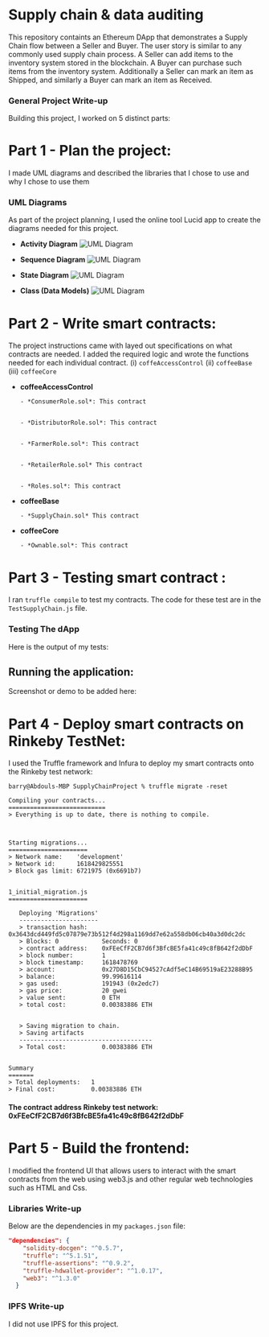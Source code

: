 # Supply chain & data auditing

This repository containts an Ethereum DApp that demonstrates a Supply Chain flow between a Seller and Buyer. The user story is similar to any commonly used supply chain process. A Seller can add items to the inventory system stored in the blockchain. A Buyer can purchase such items from the inventory system. Additionally a Seller can mark an item as Shipped, and similarly a Buyer can mark an item as Received.

### General Project Write-up
Building this project, I worked on 5 distinct parts:

# Part 1 - Plan the project:
 I made UML diagrams and described the libraries that I chose to use and why I chose to use them
### UML Diagrams

As part of the project planning, I used the online tool Lucid app to create the diagrams needed for this project.  

- **Activity Diagram** 
![UML Diagram](images/activity_diagram.png)

- **Sequence Diagram** 
![UML Diagram](images/sequence_diagram.png)

- **State Diagram** 
![UML Diagram](images/Coffeestate_diagram.png)

- **Class (Data Models)** 
![UML Diagram](images/class_diagram.png)



# Part 2 - Write smart contracts:
  The project instructions came with layed out specifications on what contracts are needed.
  I added the required logic and wrote the functions needed for each individual contract. (i) `coffeAccessControl` (ii) `coffeeBase` (iii) `coffeeCore`
  - **coffeeAccessControl**

        - *ConsumerRole.sol*: This contract 


        - *DistributorRole.sol*: This contract


        - *FarmerRole.sol*: This contract


        - *RetailerRole.sol* This contract


        - *Roles.sol*: This contract

  - **coffeeBase**

        - *SupplyChain.sol* This contract

  - **coffeeCore**

        - *Ownable.sol*: This contract

# Part 3 - Testing smart contract :
 I ran ```truffle compile``` to test my contracts. The code for these test are in the  ```TestSupplyChain.js``` file.
### Testing The dApp
Here is the output of my tests:
<!-- ```
Contract Owner: accounts[0]  0x27d8d15cbc94527cadf5ec14b69519ae23288b95
Farmer: accounts[1]  0x018c2dabef4904ecbd7118350a0c54dbeae3549a
Distributor: accounts[2]  0xce5144391b4ab80668965f2cc4f2cc102380ef0a
Retailer: accounts[3]  0x460c31107dd048e34971e57da2f99f659add4f02
Consumer: accounts[4]  0xd37b7b8c62be2fdde8daa9816483aebdbd356088


  Contract: SupplyChain
    ✓ Test that roles are correctly added to contract (184ms)
    ✓ Testing smart contract function harvestItem() that allows a farmer to harvest coffee (108ms)
    ✓ Testing smart contract function processItem() that allows a farmer to process coffee (58ms)
    ✓ Testing smart contract function packItem() that allows a farmer to pack coffee (58ms)
    ✓ Testing smart contract function sellItem() that allows a farmer to sell coffee (55ms)
    ✓ Testing smart contract function buyItem() that allows a distributor to buy coffee (67ms)
    ✓ Testing smart contract function shipItem() that allows a distributor to ship coffee (66ms)
    ✓ Testing smart contract function receiveItem() that allows a retailer to mark coffee received (65ms)
    ✓ Testing smart contract function purchaseItem() that allows a consumer to purchase coffee (52ms)
    ✓ Testing smart contract function fetchItemBufferOne() that allows anyone to fetch item details from blockchain
    ✓ Testing smart contract function fetchItemBufferTwo() that allows anyone to fetch item details from blockchain


  11 passing (821ms)
``` -->

## Running the application:
  Screenshot or demo to be added here:


# Part 4 - Deploy smart contracts on Rinkeby TestNet:
 I used the Truffle framework and Infura to deploy my smart contracts onto the Rinkeby test network:
```
barry@Abdouls-MBP SupplyChainProject % truffle migrate -reset

Compiling your contracts...
===========================
> Everything is up to date, there is nothing to compile.



Starting migrations...
======================
> Network name:    'development'
> Network id:      1618429825551
> Block gas limit: 6721975 (0x6691b7)


1_initial_migration.js
======================

   Deploying 'Migrations'
   ----------------------
   > transaction hash:    0x3643dcd449fd5c07879e73b512f4d298a1169dd7e62a558db06cb40a3d0dc2dc
   > Blocks: 0            Seconds: 0
   > contract address:    0xFEeCfF2CB7d6f3BfcBE5fa41c49c8fB642f2dDbF
   > block number:        1
   > block timestamp:     1618478769
   > account:             0x27D8D15CbC94527cAdf5eC14B69519aE23288B95
   > balance:             99.99616114
   > gas used:            191943 (0x2edc7)
   > gas price:           20 gwei
   > value sent:          0 ETH
   > total cost:          0.00383886 ETH


   > Saving migration to chain.
   > Saving artifacts
   -------------------------------------
   > Total cost:          0.00383886 ETH


Summary
=======
> Total deployments:   1
> Final cost:          0.00383886 ETH

```

#### The contract address Rinkeby test network: **0xFEeCfF2CB7d6f3BfcBE5fa41c49c8fB642f2dDbF** 



# Part 5 - Build the frontend:
I modified the frontend UI that allows users to interact with the smart contracts from the web using web3.js and other regular web technologies such as HTML and Css.



### Libraries Write-up
Below are the dependencies in my `packages.json` file:
```json
"dependencies": {
    "solidity-docgen": "^0.5.7",
    "truffle": "^5.1.51",
    "truffle-assertions": "^0.9.2",
    "truffle-hdwallet-provider": "^1.0.17",
    "web3": "^1.3.0"
  }
```
<!-- **Why I used each library**:
- `solidity-docgen`: I tried out using solidity docgen to generate documentation for my smart contracts.  The generated documentation is in a `gitbook` contained in the `docgen` folder.  This library might be useful for future projects as smart contract libraries can get quite complex.
- `truffle`: truffle is a development framework for Ethereum that makes it easy to compile, test, and migrate solidity contracts to Ethereum networks.  For example, I used `truffle` to deploy my smart contracts to the `Rinkeby` test network.
- `truffle-assertions`: the assertions library for truffle has convenience functions designed for solidity assertions inside of truffle tests.  I used the assertion syntax to test whether my contracts correctly emitted different events as expected.
- `truffle-hdwallet-provider`: this libarary was used to enable my truffle deployments to spend test coins from my Metamask wallet on the Rinkeby network as part of deploying my contracts to `Rinkeby`
- `web3`: -->

### IPFS Write-up
I did not use IPFS for this project.

